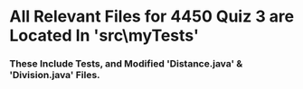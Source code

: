 # All Relevant Files for 4450 Quiz 3 are Located In 'src\myTests'

### These Include Tests, and Modified 'Distance.java' & 'Division.java' Files.
